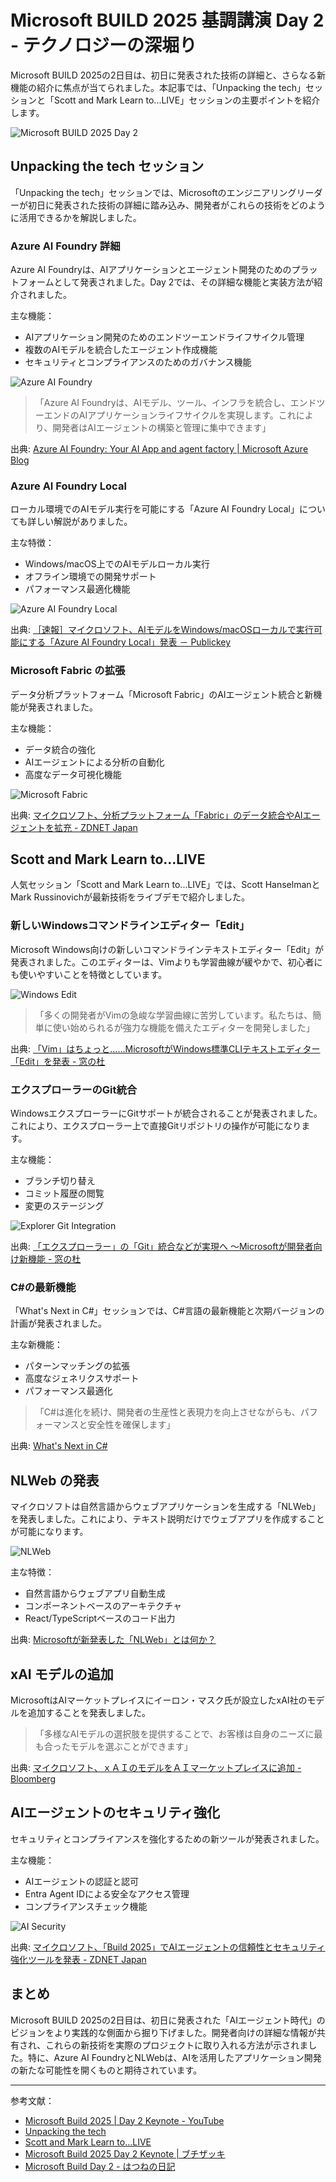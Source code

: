 # Microsoft BUILD 2025 基調講演 Day 2 - テクノロジーの深堀り

Microsoft BUILD 2025の2日目は、初日に発表された技術の詳細と、さらなる新機能の紹介に焦点が当てられました。本記事では、「Unpacking the tech」セッションと「Scott and Mark Learn to...LIVE」セッションの主要ポイントを紹介します。

![Microsoft BUILD 2025 Day 2](https://blog.azure.moe/wp-content/uploads/2025/05/screenshot_2025_05_21-4.png)

## Unpacking the tech セッション

「Unpacking the tech」セッションでは、Microsoftのエンジニアリングリーダーが初日に発表された技術の詳細に踏み込み、開発者がこれらの技術をどのように活用できるかを解説しました。

### Azure AI Foundry 詳細

Azure AI Foundryは、AIアプリケーションとエージェント開発のためのプラットフォームとして発表されました。Day 2では、その詳細な機能と実装方法が紹介されました。

主な機能：
- AIアプリケーション開発のためのエンドツーエンドライフサイクル管理
- 複数のAIモデルを統合したエージェント作成機能
- セキュリティとコンプライアンスのためのガバナンス機能

![Azure AI Foundry](https://azure.microsoft.com/en-us/blog/wp-content/uploads/2025/05/1042849_MS_Azure_Build-2025_BlogHeader-1_1260x708.webp)

> 「Azure AI Foundryは、AIモデル、ツール、インフラを統合し、エンドツーエンドのAIアプリケーションライフサイクルを実現します。これにより、開発者はAIエージェントの構築と管理に集中できます」

出典: [Azure AI Foundry: Your AI App and agent factory | Microsoft Azure Blog](https://azure.microsoft.com/en-us/blog/azure-ai-foundry-your-ai-app-and-agent-factory/?ocid=Build_FY25+X+P+100007898032300+051925)

### Azure AI Foundry Local

ローカル環境でのAIモデル実行を可能にする「Azure AI Foundry Local」についても詳しい解説がありました。

主な特徴：
- Windows/macOS上でのAIモデルローカル実行
- オフライン環境での開発サポート
- パフォーマンス最適化機能

![Azure AI Foundry Local](https://www.publickey1.jp/2025/windows-ai-foundry02.png)

出典: [［速報］マイクロソフト、AIモデルをWindows/macOSローカルで実行可能にする「Azure AI Foundry Local」発表 － Publickey](https://www.publickey1.jp/blog/25/aiwindowsmacosazure_ai_foundry_local.html)

### Microsoft Fabric の拡張

データ分析プラットフォーム「Microsoft Fabric」のAIエージェント統合と新機能が発表されました。

主な機能：
- データ統合の強化
- AIエージェントによる分析の自動化
- 高度なデータ可視化機能

![Microsoft Fabric](https://japan.zdnet.com/storage/2025/05/20/75a7e3b9a47d8c81d855d243664ac01f/microsoft-2025-digital-twin-builder-graphic.jpg)

出典: [マイクロソフト、分析プラットフォーム「Fabric」のデータ統合やAIエージェントを拡充 - ZDNET Japan](https://japan.zdnet.com/article/35233195/)

## Scott and Mark Learn to...LIVE

人気セッション「Scott and Mark Learn to...LIVE」では、Scott HanselmanとMark Russinovichが最新技術をライブデモで紹介しました。

### 新しいWindowsコマンドラインエディター「Edit」

Microsoft Windows向けの新しいコマンドラインテキストエディター「Edit」が発表されました。このエディターは、Vimよりも学習曲線が緩やかで、初心者にも使いやすいことを特徴としています。

![Windows Edit](https://asset.watch.impress.co.jp/img/wf/docs/2015/418/image1.png)

> 「多くの開発者がVimの急峻な学習曲線に苦労しています。私たちは、簡単に使い始められるが強力な機能を備えたエディターを開発しました」

出典: [「Vim」はちょっと……MicrosoftがWindows標準CLIテキストエディター「Edit」を発表 - 窓の杜](https://forest.watch.impress.co.jp/docs/news/2015418.html)

### エクスプローラーのGit統合

WindowsエクスプローラーにGitサポートが統合されることが発表されました。これにより、エクスプローラー上で直接Gitリポジトリの操作が可能になります。

主な機能：
- ブランチ切り替え
- コミット履歴の閲覧
- 変更のステージング

![Explorer Git Integration](https://asset.watch.impress.co.jp/img/wf/docs/2015/419/image2.png)

出典: [「エクスプローラー」の「Git」統合などが実現へ ～Microsoftが開発者向け新機能 - 窓の杜](https://forest.watch.impress.co.jp/docs/news/2015419.html)

### C#の最新機能

「What's Next in C#」セッションでは、C#言語の最新機能と次期バージョンの計画が発表されました。

主な新機能：
- パターンマッチングの拡張
- 高度なジェネリクスサポート
- パフォーマンス最適化

> 「C#は進化を続け、開発者の生産性と表現力を向上させながらも、パフォーマンスと安全性を確保します」

出典: [What's Next in C#](https://build.microsoft.com/en-US/sessions/BRK114)

## NLWeb の発表

マイクロソフトは自然言語からウェブアプリケーションを生成する「NLWeb」を発表しました。これにより、テキスト説明だけでウェブアプリを作成することが可能になります。

![NLWeb](https://res.cloudinary.com/zenn/image/fetch/s--iIoUL_h2--/c_limit%2Cf_auto%2Cfl_progressive%2Cq_auto%2Cw_1200/https://storage.googleapis.com/zenn-user-upload/deployed-images/3c79819678a5bd404cb21bc3.png%3Fsha%3D7ae72a1cd7534985528d8054b2c7d9405d4592ae)

主な特徴：
- 自然言語からウェブアプリ自動生成
- コンポーネントベースのアーキテクチャ
- React/TypeScriptベースのコード出力

出典: [Microsoftが新発表した「NLWeb」とは何か？](https://zenn.dev/galirage/articles/what-is-nlweb)

## xAI モデルの追加

MicrosoftはAIマーケットプレイスにイーロン・マスク氏が設立したxAI社のモデルを追加することを発表しました。

> 「多様なAIモデルの選択肢を提供することで、お客様は自身のニーズに最も合ったモデルを選ぶことができます」

出典: [マイクロソフト、ｘＡＩのモデルをＡＩマーケットプレイスに追加 - Bloomberg](https://www.bloomberg.co.jp/news/articles/2025-05-19/SWIN53T1UM0W00)

## AIエージェントのセキュリティ強化

セキュリティとコンプライアンスを強化するための新ツールが発表されました。

主な機能：
- AIエージェントの認証と認可
- Entra Agent IDによる安全なアクセス管理
- コンプライアンスチェック機能

![AI Security](https://japan.zdnet.com/storage/2025/05/20/30da00447d550a6ab15b22dfd898a52c/gettyimages-2195052246.jpg)

出典: [マイクロソフト、「Build 2025」でAIエージェントの信頼性とセキュリティ強化ツールを発表 - ZDNET Japan](https://japan.zdnet.com/article/35233173/)

## まとめ

Microsoft BUILD 2025の2日目は、初日に発表された「AIエージェント時代」のビジョンをより実践的な側面から掘り下げました。開発者向けの詳細な情報が共有され、これらの新技術を実際のプロジェクトに取り入れる方法が示されました。特に、Azure AI FoundryとNLWebは、AIを活用したアプリケーション開発の新たな可能性を開くものと期待されています。

---

参考文献：
- [Microsoft Build 2025 | Day 2 Keynote - YouTube](https://www.youtube.com/live/5sM3JguEMzQ)
- [Unpacking the tech](https://build.microsoft.com/en-US/sessions/KEY020)
- [Scott and Mark Learn to...LIVE](https://build.microsoft.com/en-US/sessions/KEY040)
- [Microsoft Build 2025 Day 2 Keynote | ブチザッキ](https://blog.azure.moe/2025/05/21/microsoft-build-2025-day-2-keynote/)
- [Microsoft Build Day 2 - はつねの日記](https://hatsune.hatenablog.jp/entry/2025/05/21/080323)
